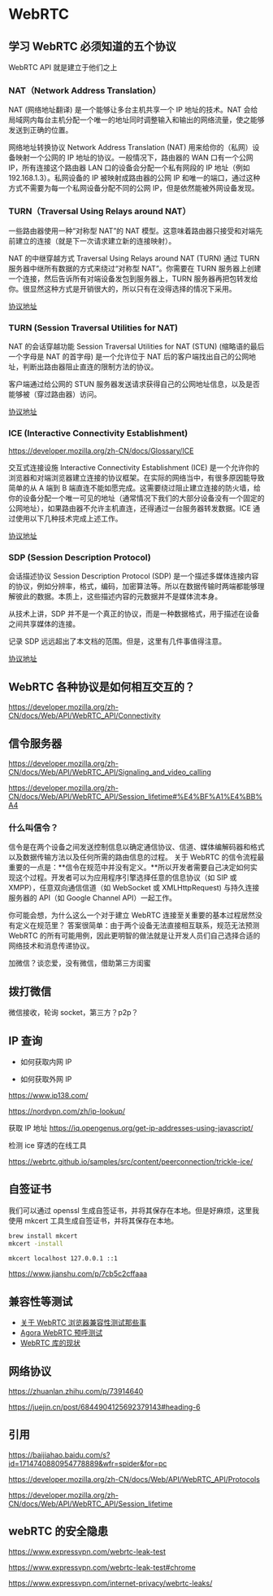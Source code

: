 # WebRTC

## 学习 WebRTC 必须知道的五个协议

WebRTC API 就是建立于他们之上

### NAT（Network Address Translation）

NAT (网络地址翻译) 是一个能够让多台主机共享一个 IP 地址的技术。NAT 会给局域网内每台主机分配一个唯一的地址同时调整输入和输出的网络流量，使之能够发送到正确的位置。

网络地址转换协议 Network Address Translation (NAT) 用来给你的（私网）设备映射一个公网的 IP 地址的协议。一般情况下，路由器的 WAN 口有一个公网 IP，所有连接这个路由器 LAN 口的设备会分配一个私有网段的 IP 地址（例如 192.168.1.3）。私网设备的 IP 被映射成路由器的公网 IP 和唯一的端口，通过这种方式不需要为每一个私网设备分配不同的公网 IP，但是依然能被外网设备发现。

<!-- TODO 图 -->

### TURN（Traversal Using Relays around NAT）

一些路由器使用一种“对称型 NAT”的 NAT 模型。这意味着路由器只接受和对端先前建立的连接（就是下一次请求建立新的连接映射）。

NAT 的中继穿越方式 Traversal Using Relays around NAT (TURN) 通过 TURN 服务器中继所有数据的方式来绕过“对称型 NAT”。你需要在 TURN 服务器上创建一个连接，然后告诉所有对端设备发包到服务器上，TURN 服务器再把包转发给你。很显然这种方式是开销很大的，所以只有在没得选择的情况下采用。

[协议地址](https://www.rfc-editor.org/rfc/rfc7065)

<!-- TODO 图 -->

### TURN (Session Traversal Utilities for NAT)

NAT 的会话穿越功能 Session Traversal Utilities for NAT (STUN) (缩略语的最后一个字母是 NAT 的首字母) 是一个允许位于 NAT 后的客户端找出自己的公网地址，判断出路由器阻止直连的限制方法的协议。

客户端通过给公网的 STUN 服务器发送请求获得自己的公网地址信息，以及是否能够被（穿过路由器）访问。

[协议地址](https://www.rfc-editor.org/rfc/rfc5389)

### ICE (Interactive Connectivity Establishment)

https://developer.mozilla.org/zh-CN/docs/Glossary/ICE

交互式连接设施 Interactive Connectivity Establishment (ICE) 是一个允许你的浏览器和对端浏览器建立连接的协议框架。在实际的网络当中，有很多原因能导致简单的从 A 端到 B 端直连不能如愿完成。这需要绕过阻止建立连接的防火墙，给你的设备分配一个唯一可见的地址（通常情况下我们的大部分设备没有一个固定的公网地址），如果路由器不允许主机直连，还得通过一台服务器转发数据。ICE 通过使用以下几种技术完成上述工作。

[协议地址](https://www.rfc-editor.org/rfc/rfc5245)

### SDP (Session Description Protocol)

会话描述协议 Session Description Protocol (SDP) 是一个描述多媒体连接内容的协议，例如分辨率，格式，编码，加密算法等。所以在数据传输时两端都能够理解彼此的数据。本质上，这些描述内容的元数据并不是媒体流本身。

从技术上讲，SDP 并不是一个真正的协议，而是一种数据格式，用于描述在设备之间共享媒体的连接。

记录 SDP 远远超出了本文档的范围。但是，这里有几件事值得注意。

[协议地址](https://www.rfc-editor.org/rfc/rfc3264)

## WebRTC 各种协议是如何相互交互的？

https://developer.mozilla.org/zh-CN/docs/Web/API/WebRTC_API/Connectivity

## 信令服务器

https://developer.mozilla.org/zh-CN/docs/Web/API/WebRTC_API/Signaling_and_video_calling

https://developer.mozilla.org/zh-CN/docs/Web/API/WebRTC_API/Session_lifetime#%E4%BF%A1%E4%BB%A4

### 什么叫信令？

信令是在两个设备之间发送控制信息以确定通信协议、信道、媒体编解码器和格式以及数据传输方法以及任何所需的路由信息的过程。 关于 WebRTC 的信令流程最重要的一点是：**信令在规范中并没有定义。**所以开发者需要自己决定如何实现这个过程。开发者可以为应用程序引擎选择任意的信息协议（如 SIP 或 XMPP），任意双向通信信道（如 WebSocket 或 XMLHttpRequest) 与持久连接服务器的 API（如 Google Channel API）一起工作。

你可能会想，为什么这么一个对于建立 WebRTC 连接至关重要的基本过程居然没有定义在规范里？ 答案很简单：由于两个设备无法直接相互联系，规范无法预测 WebRTC 的所有可能用例，因此更明智的做法就是让开发人员们自己选择合适的网络技术和消息传递协议。

加微信？谈恋爱，没有微信，借助第三方闺蜜

## 拨打微信

微信接收，轮询 socket，第三方？p2p？

## IP 查询

- 如何获取内网 IP

- 如何获取外网 IP

https://www.ip138.com/

https://nordvpn.com/zh/ip-lookup/

获取 IP 地址 https://iq.opengenus.org/get-ip-addresses-using-javascript/

检测 ice 穿透的在线工具

https://webrtc.github.io/samples/src/content/peerconnection/trickle-ice/

## 自签证书

我们可以通过 openssl 生成自签证书，并将其保存在本地。但是好麻烦，这里我使用 mkcert 工具生成自签证书，并将其保存在本地。

```sh
brew install mkcert
mkcert -install
```

```sh
mkcert localhost 127.0.0.1 ::1
```

https://www.jianshu.com/p/7cb5c2cffaaa

## 兼容性等测试

- [关于 WebRTC 浏览器兼容性测试那些事](https://zhuanlan.zhihu.com/p/50866330)
- [Agora WebRTC 预呼测试](https://webdemo.agora.io/agora_webrtc_troubleshooting/)
- [WebRTC 库的现状](https://stackoverflow.com/questions/24857637/current-state-of-javascript-webrtc-libraries/24879451#24879451)

## 网络协议

https://zhuanlan.zhihu.com/p/73914640

https://juejin.cn/post/6844904125692379143#heading-6

## 引用

https://baijiahao.baidu.com/s?id=1714740880954778889&wfr=spider&for=pc

https://developer.mozilla.org/zh-CN/docs/Web/API/WebRTC_API/Protocols

https://developer.mozilla.org/zh-CN/docs/Web/API/WebRTC_API/Session_lifetime

## webRTC 的安全隐患

https://www.expressvpn.com/webrtc-leak-test

https://www.expressvpn.com/webrtc-leak-test#chrome

https://www.expressvpn.com/internet-privacy/webrtc-leaks/
